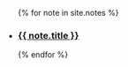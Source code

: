 <ul>
  {% for note in site.notes %}
    <li>
      <h3><a href=".{{ note.url }}">{{ note.title }}</a></h3>
    </li>
  {% endfor %}
</ul>